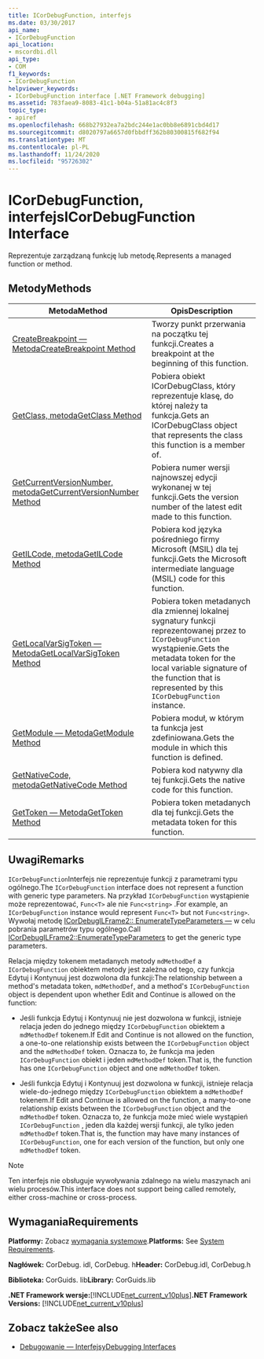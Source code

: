 ```yaml
---
title: ICorDebugFunction, interfejs
ms.date: 03/30/2017
api_name:
- ICorDebugFunction
api_location:
- mscordbi.dll
api_type:
- COM
f1_keywords:
- ICorDebugFunction
helpviewer_keywords:
- ICorDebugFunction interface [.NET Framework debugging]
ms.assetid: 783faea9-8083-41c1-b04a-51a81ac4c8f3
topic_type:
- apiref
ms.openlocfilehash: 668b27932ea7a2bdc244e1ac0bb8e6891cbd4d17
ms.sourcegitcommit: d8020797a6657d0fbbdff362b80300815f682f94
ms.translationtype: MT
ms.contentlocale: pl-PL
ms.lasthandoff: 11/24/2020
ms.locfileid: "95726302"
---
```

# <a name="icordebugfunction-interface"></a><span data-ttu-id="64bc4-102">ICorDebugFunction, interfejs</span><span class="sxs-lookup"><span data-stu-id="64bc4-102">ICorDebugFunction Interface</span></span>

<span data-ttu-id="64bc4-103">Reprezentuje zarządzaną funkcję lub metodę.</span><span class="sxs-lookup"><span data-stu-id="64bc4-103">Represents a managed function or method.</span></span>  
  
## <a name="methods"></a><span data-ttu-id="64bc4-104">Metody</span><span class="sxs-lookup"><span data-stu-id="64bc4-104">Methods</span></span>  
  
|<span data-ttu-id="64bc4-105">Metoda</span><span class="sxs-lookup"><span data-stu-id="64bc4-105">Method</span></span>|<span data-ttu-id="64bc4-106">Opis</span><span class="sxs-lookup"><span data-stu-id="64bc4-106">Description</span></span>|  
|------------|-----------------|  
|[<span data-ttu-id="64bc4-107">CreateBreakpoint — Metoda</span><span class="sxs-lookup"><span data-stu-id="64bc4-107">CreateBreakpoint Method</span></span>](icordebugfunction-createbreakpoint-method.md)|<span data-ttu-id="64bc4-108">Tworzy punkt przerwania na początku tej funkcji.</span><span class="sxs-lookup"><span data-stu-id="64bc4-108">Creates a breakpoint at the beginning of this function.</span></span>|  
|[<span data-ttu-id="64bc4-109">GetClass, metoda</span><span class="sxs-lookup"><span data-stu-id="64bc4-109">GetClass Method</span></span>](icordebugfunction-getclass-method.md)|<span data-ttu-id="64bc4-110">Pobiera obiekt ICorDebugClass, który reprezentuje klasę, do której należy ta funkcja.</span><span class="sxs-lookup"><span data-stu-id="64bc4-110">Gets an ICorDebugClass object that represents the class this function is a member of.</span></span>|  
|[<span data-ttu-id="64bc4-111">GetCurrentVersionNumber, metoda</span><span class="sxs-lookup"><span data-stu-id="64bc4-111">GetCurrentVersionNumber Method</span></span>](icordebugfunction-getcurrentversionnumber-method.md)|<span data-ttu-id="64bc4-112">Pobiera numer wersji najnowszej edycji wykonanej w tej funkcji.</span><span class="sxs-lookup"><span data-stu-id="64bc4-112">Gets the version number of the latest edit made to this function.</span></span>|  
|[<span data-ttu-id="64bc4-113">GetILCode, metoda</span><span class="sxs-lookup"><span data-stu-id="64bc4-113">GetILCode Method</span></span>](icordebugfunction-getilcode-method.md)|<span data-ttu-id="64bc4-114">Pobiera kod języka pośredniego firmy Microsoft (MSIL) dla tej funkcji.</span><span class="sxs-lookup"><span data-stu-id="64bc4-114">Gets the Microsoft intermediate language (MSIL) code for this function.</span></span>|  
|[<span data-ttu-id="64bc4-115">GetLocalVarSigToken — Metoda</span><span class="sxs-lookup"><span data-stu-id="64bc4-115">GetLocalVarSigToken Method</span></span>](icordebugfunction-getlocalvarsigtoken-method.md)|<span data-ttu-id="64bc4-116">Pobiera token metadanych dla zmiennej lokalnej sygnatury funkcji reprezentowanej przez to `ICorDebugFunction` wystąpienie.</span><span class="sxs-lookup"><span data-stu-id="64bc4-116">Gets the metadata token for the local variable signature of the function that is represented by this `ICorDebugFunction` instance.</span></span>|  
|[<span data-ttu-id="64bc4-117">GetModule — Metoda</span><span class="sxs-lookup"><span data-stu-id="64bc4-117">GetModule Method</span></span>](icordebugfunction-getmodule-method.md)|<span data-ttu-id="64bc4-118">Pobiera moduł, w którym ta funkcja jest zdefiniowana.</span><span class="sxs-lookup"><span data-stu-id="64bc4-118">Gets the module in which this function is defined.</span></span>|  
|[<span data-ttu-id="64bc4-119">GetNativeCode, metoda</span><span class="sxs-lookup"><span data-stu-id="64bc4-119">GetNativeCode Method</span></span>](icordebugfunction-getnativecode-method.md)|<span data-ttu-id="64bc4-120">Pobiera kod natywny dla tej funkcji.</span><span class="sxs-lookup"><span data-stu-id="64bc4-120">Gets the native code for this function.</span></span>|  
|[<span data-ttu-id="64bc4-121">GetToken — Metoda</span><span class="sxs-lookup"><span data-stu-id="64bc4-121">GetToken Method</span></span>](icordebugfunction-gettoken-method.md)|<span data-ttu-id="64bc4-122">Pobiera token metadanych dla tej funkcji.</span><span class="sxs-lookup"><span data-stu-id="64bc4-122">Gets the metadata token for this function.</span></span>|  
  
## <a name="remarks"></a><span data-ttu-id="64bc4-123">Uwagi</span><span class="sxs-lookup"><span data-stu-id="64bc4-123">Remarks</span></span>  

 <span data-ttu-id="64bc4-124">`ICorDebugFunction`Interfejs nie reprezentuje funkcji z parametrami typu ogólnego.</span><span class="sxs-lookup"><span data-stu-id="64bc4-124">The `ICorDebugFunction` interface does not represent a function with generic type parameters.</span></span> <span data-ttu-id="64bc4-125">Na przykład `ICorDebugFunction` wystąpienie może reprezentować, `Func<T>` ale nie `Func<string>` .</span><span class="sxs-lookup"><span data-stu-id="64bc4-125">For example, an `ICorDebugFunction` instance would represent `Func<T>` but not `Func<string>`.</span></span> <span data-ttu-id="64bc4-126">Wywołaj metodę [ICorDebugILFrame2:: EnumerateTypeParameters —](icordebugilframe2-enumeratetypeparameters-method.md) w celu pobrania parametrów typu ogólnego.</span><span class="sxs-lookup"><span data-stu-id="64bc4-126">Call [ICorDebugILFrame2::EnumerateTypeParameters](icordebugilframe2-enumeratetypeparameters-method.md) to get the generic type parameters.</span></span>  
  
 <span data-ttu-id="64bc4-127">Relacja między tokenem metadanych metody `mdMethodDef` a `ICorDebugFunction` obiektem metody jest zależna od tego, czy funkcja Edytuj i Kontynuuj jest dozwolona dla funkcji:</span><span class="sxs-lookup"><span data-stu-id="64bc4-127">The relationship between a method's metadata token, `mdMethodDef`, and a method's `ICorDebugFunction` object is dependent upon whether Edit and Continue is allowed on the function:</span></span>  
  
- <span data-ttu-id="64bc4-128">Jeśli funkcja Edytuj i Kontynuuj nie jest dozwolona w funkcji, istnieje relacja jeden do jednego między `ICorDebugFunction` obiektem a `mdMethodDef` tokenem.</span><span class="sxs-lookup"><span data-stu-id="64bc4-128">If Edit and Continue is not allowed on the function, a one-to-one relationship exists between the `ICorDebugFunction` object and the `mdMethodDef` token.</span></span> <span data-ttu-id="64bc4-129">Oznacza to, że funkcja ma jeden `ICorDebugFunction` obiekt i jeden `mdMethodDef` token.</span><span class="sxs-lookup"><span data-stu-id="64bc4-129">That is, the function has one `ICorDebugFunction` object and one `mdMethodDef` token.</span></span>  
  
- <span data-ttu-id="64bc4-130">Jeśli funkcja Edytuj i Kontynuuj jest dozwolona w funkcji, istnieje relacja wiele-do-jednego między `ICorDebugFunction` obiektem a `mdMethodDef` tokenem.</span><span class="sxs-lookup"><span data-stu-id="64bc4-130">If Edit and Continue is allowed on the function, a many-to-one relationship exists between the `ICorDebugFunction` object and the `mdMethodDef` token.</span></span> <span data-ttu-id="64bc4-131">Oznacza to, że funkcja może mieć wiele wystąpień `ICorDebugFunction` , jeden dla każdej wersji funkcji, ale tylko jeden `mdMethodDef` token.</span><span class="sxs-lookup"><span data-stu-id="64bc4-131">That is, the function may have many instances of `ICorDebugFunction`, one for each version of the function, but only one `mdMethodDef` token.</span></span>  
  
> [!NOTE]
> <span data-ttu-id="64bc4-132">Ten interfejs nie obsługuje wywoływania zdalnego na wielu maszynach ani wielu procesów.</span><span class="sxs-lookup"><span data-stu-id="64bc4-132">This interface does not support being called remotely, either cross-machine or cross-process.</span></span>  
  
## <a name="requirements"></a><span data-ttu-id="64bc4-133">Wymagania</span><span class="sxs-lookup"><span data-stu-id="64bc4-133">Requirements</span></span>  

 <span data-ttu-id="64bc4-134">**Platformy:** Zobacz [wymagania systemowe](../../get-started/system-requirements.md).</span><span class="sxs-lookup"><span data-stu-id="64bc4-134">**Platforms:** See [System Requirements](../../get-started/system-requirements.md).</span></span>  
  
 <span data-ttu-id="64bc4-135">**Nagłówek:** CorDebug. idl, CorDebug. h</span><span class="sxs-lookup"><span data-stu-id="64bc4-135">**Header:** CorDebug.idl, CorDebug.h</span></span>  
  
 <span data-ttu-id="64bc4-136">**Biblioteka:**  CorGuids. lib</span><span class="sxs-lookup"><span data-stu-id="64bc4-136">**Library:**  CorGuids.lib</span></span>  
  
 <span data-ttu-id="64bc4-137">**.NET Framework wersje:**[!INCLUDE[net_current_v10plus](../../../../includes/net-current-v10plus-md.md)]</span><span class="sxs-lookup"><span data-stu-id="64bc4-137">**.NET Framework Versions:** [!INCLUDE[net_current_v10plus](../../../../includes/net-current-v10plus-md.md)]</span></span>  
  
## <a name="see-also"></a><span data-ttu-id="64bc4-138">Zobacz także</span><span class="sxs-lookup"><span data-stu-id="64bc4-138">See also</span></span>

- [<span data-ttu-id="64bc4-139">Debugowanie — Interfejsy</span><span class="sxs-lookup"><span data-stu-id="64bc4-139">Debugging Interfaces</span></span>](debugging-interfaces.md)
